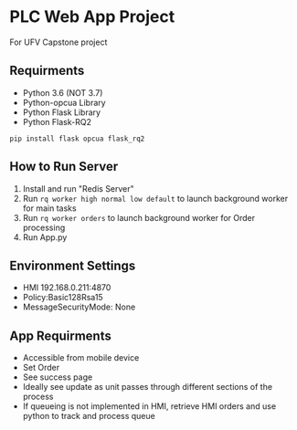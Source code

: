 PLC Web App Project
==========

For UFV Capstone project

Requirments
--
- Python 3.6 (NOT 3.7)
- Python-opcua Library
- Python Flask Library
- Python Flask-RQ2

`pip install flask opcua flask_rq2`

How to Run Server
----
1. Install and run "Redis Server"
2. Run `rq worker high normal low default` to launch background worker for main tasks
3. Run `rq worker orders` to launch background worker for Order processing
4. Run App.py


Environment Settings
--
- HMI 192.168.0.211:4870
- Policy:Basic128Rsa15
- MessageSecurityMode: None

App Requirments
---
- Accessible from mobile device
- Set Order
- See success page
- Ideally see update as unit passes through different sections of the process
- If queueing is not implemented in HMI, retrieve HMI orders and use python to track and process queue
